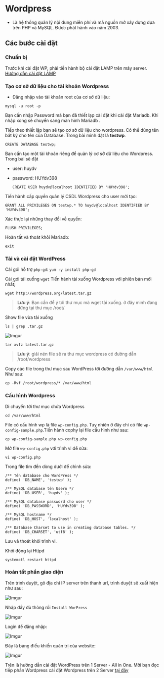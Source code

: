 # Wordpress
* Là hệ thống quản lý nội dung miễn phí và mã nguồn mở xây dựng dựa trên PHP và MySQL. Được phát hành vào năm 2003.

## Các bước cài đặt
### Chuẩn bị 
Trước khi cài đặt WP, phải tiến hành bộ cài đặt LAMP trên máy server.
[Hướng dẫn cài đặt LAMP](https://github.com/huydv398/Linux-tutorial/blob/master/CentOS-7/LAMP.md)
### Tạo cơ sở dữ liệu cho tài khoản Wordpress 
* Đăng nhập vào tài khoản root của cơ sở dữ liệu:

`mysql -u root -p`

Bạn cần nhập Password mà bạn đã thiết lạp cài đặt khi cài đặt Mariadb. Khi nhập xong sẽ chuyển sang màn hình Mariadb .

Tiếp theo thiết lập bạn sẽ tạo cơ sở dữ liệu cho wordpress. Có thể dùng tên bất kỳ cho tên của Database.
Trong bài mình đặt là **testwp**.

`CREATE DATABASE testwp;`

Bạn cần tạo một tài khoản riêng để quản lý cơ sở dữ liệu cho Wordpress. Trong bài sẽ đặt 
* user: huydv
* password: HUYdv398

    `CREATE USER huydv@localhost IDENTIFIED BY 'HUYdv398';`

Tiến hành cấp quyền quản lý CSDL Wordpress cho user mới tạo:

`GRANT ALL PRIVILEGES ON testwp.* TO huydv@localhost IDENTIFIED BY 'HUYdv398';`

Xác thực lại những thay đổi về quyền: 

`FLUSH PRIVILEGES;`

Hoàn tất và thoát khỏi Mariadb:

`exit`

### Tải và cài đặt WordPress 
Cài gói hỗ trợ `php-gd`:
`yum -y install php-gd`

Cài gói tải xuống `wget`
Tiến hành tải xuống Wordpress với phiên bản mới nhất;

`wget http://wordpress.org/latest.tar.gz` 

>**Lưu ý**: Bạn cần để ý tới thư mục mà wget tải xuống. ở đây mình đang đứng tại thư mục /root/

Show file vừa tải xuống

`ls | grep .tar.gz`

![Imgur](https://i.imgur.com/5aGXj5V.png)

`tar xvfz latest.tar.gz`

>**Lưu ý**: giải nén file sẽ ra thư mục wordpress có đường dẫn /root/wordpress

Copy các file trong thư mục sau WordPress tới đường dẫn `/var/www/html` Như sau:

`cp -Rvf /root/wordpress/* /var/www/html`

### Cấu hình Wordpress

Di chuyển tới thư mục chứa Wordpress 

`cd /var/www/html`

File có cấu hình wp là file `wp-config.php`. Tuy nhiên ở đây chỉ có file `wp-config-sample.php`.Tiến hành cophy lại file cấu hình như sau:

`cp wp-config-sample.php wp-config.php`

Mở file `wp-config.php` với trình vi để sửa:

`vi wp-config.php`

Trong file tìm đến dòng dưới để chỉnh sửa:

```
/** Tên database cho WordPress */
define( 'DB_NAME', 'testwp' );

/** MySQL database tên Usern */
define( 'DB_USER', 'huydv' );

/** MySQL database password cho user */
define( 'DB_PASSWORD', 'HUYdv398' );

/** MySQL hostname */
define( 'DB_HOST', 'localhost' );

/** Database Charset to use in creating database tables. */
define( 'DB_CHARSET', 'utf8' );
```

Lưu và thoát khỏi trình vi.

Khởi động lại Httpd

`systemctl restart httpd`

### Hoàn tất phần giao diện 

Trên trình duyệt, gõ địa chỉ IP server trên thanh url, trình duyệt sẽ xuất hiện như sau:

![Imgur](https://i.imgur.com/Uch0Fow.png)

Nhập đầy đủ thông rồi `Install WorPress `

![Imgur](https://i.imgur.com/UatyBYP.png)

Login để đăng nhập:

![Imgur](https://i.imgur.com/GwvsTk4.png)

Đây là bảng điều khiển quản trị của website:

![Imgur](https://i.imgur.com/SntjYhJ.png)

Trên là hướng dẫn cài đặt WordPress trên 1 Server - All in One. Mời bạn đọc tiếp phần Wordpress cài đặt Wordpress trên 2 Server [tại đây](CentOS-7/Wp-2node.md)